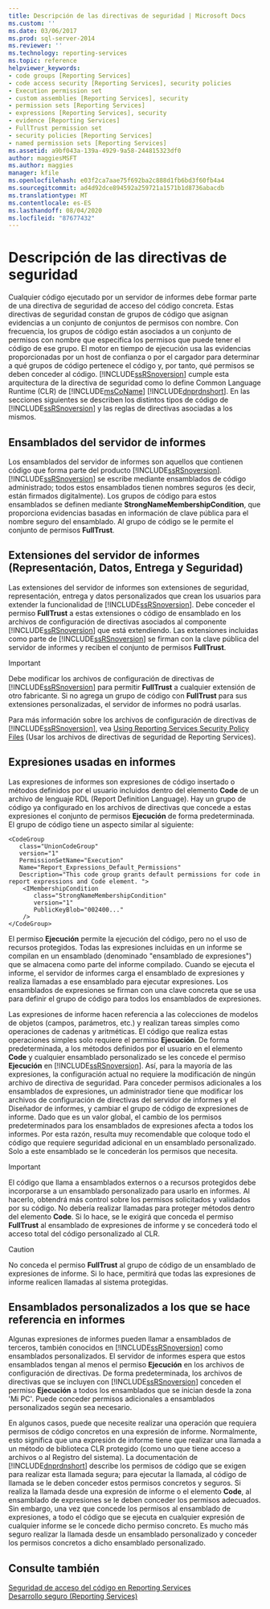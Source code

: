 ```yaml
---
title: Descripción de las directivas de seguridad | Microsoft Docs
ms.custom: ''
ms.date: 03/06/2017
ms.prod: sql-server-2014
ms.reviewer: ''
ms.technology: reporting-services
ms.topic: reference
helpviewer_keywords:
- code groups [Reporting Services]
- code access security [Reporting Services], security policies
- Execution permission set
- custom assemblies [Reporting Services], security
- permission sets [Reporting Services]
- expressions [Reporting Services], security
- evidence [Reporting Services]
- FullTrust permission set
- security policies [Reporting Services]
- named permission sets [Reporting Services]
ms.assetid: a9bf043a-139a-4929-9a58-244815323df0
author: maggiesMSFT
ms.author: maggies
manager: kfile
ms.openlocfilehash: e03f2ca7aae75f692ba2c888d1fb6bd3f60fb4a4
ms.sourcegitcommit: ad4d92dce894592a259721a1571b1d8736abacdb
ms.translationtype: MT
ms.contentlocale: es-ES
ms.lasthandoff: 08/04/2020
ms.locfileid: "87677432"
---
```

# <a name="understanding-security-policies"></a>Descripción de las directivas de seguridad
  Cualquier código ejecutado por un servidor de informes debe formar parte de una directiva de seguridad de acceso del código concreta. Estas directivas de seguridad constan de grupos de código que asignan evidencias a un conjunto de conjuntos de permisos con nombre. Con frecuencia, los grupos de código están asociados a un conjunto de permisos con nombre que especifica los permisos que puede tener el código de ese grupo. El motor en tiempo de ejecución usa las evidencias proporcionadas por un host de confianza o por el cargador para determinar a qué grupos de código pertenece el código y, por tanto, qué permisos se deben conceder al código. [!INCLUDE[ssRSnoversion](../../../includes/ssrsnoversion-md.md)] cumple esta arquitectura de la directiva de seguridad como lo define Common Language Runtime (CLR) de [!INCLUDE[msCoName](../../../includes/msconame-md.md)] [!INCLUDE[dnprdnshort](../../../includes/dnprdnshort-md.md)]. En las secciones siguientes se describen los distintos tipos de código de [!INCLUDE[ssRSnoversion](../../../includes/ssrsnoversion-md.md)] y las reglas de directivas asociadas a los mismos.  
  
## <a name="report-server-assemblies"></a>Ensamblados del servidor de informes  
 Los ensamblados del servidor de informes son aquellos que contienen código que forma parte del producto [!INCLUDE[ssRSnoversion](../../../includes/ssrsnoversion-md.md)]. [!INCLUDE[ssRSnoversion](../../../includes/ssrsnoversion-md.md)] se escribe mediante ensamblados de código administrado; todos estos ensamblados tienen nombres seguros (es decir, están firmados digitalmente). Los grupos de código para estos ensamblados se definen mediante **StrongNameMembershipCondition**, que proporciona evidencias basadas en información de clave pública para el nombre seguro del ensamblado. Al grupo de código se le permite el conjunto de permisos **FullTrust**.  
  
## <a name="report-server-extensions-rendering-data-delivery-and-security"></a>Extensiones del servidor de informes (Representación, Datos, Entrega y Seguridad)  
 Las extensiones del servidor de informes son extensiones de seguridad, representación, entrega y datos personalizados que crean los usuarios para extender la funcionalidad de [!INCLUDE[ssRSnoversion](../../../includes/ssrsnoversion-md.md)]. Debe conceder el permiso **FullTrust** a estas extensiones o código de ensamblado en los archivos de configuración de directivas asociados al componente [!INCLUDE[ssRSnoversion](../../../includes/ssrsnoversion-md.md)] que está extendiendo. Las extensiones incluidas como parte de [!INCLUDE[ssRSnoversion](../../../includes/ssrsnoversion-md.md)] se firman con la clave pública del servidor de informes y reciben el conjunto de permisos **FullTrust**.  
  
> [!IMPORTANT]  
>  Debe modificar los archivos de configuración de directivas de [!INCLUDE[ssRSnoversion](../../../includes/ssrsnoversion-md.md)] para permitir **FullTrust** a cualquier extensión de otro fabricante. Si no agrega un grupo de código con **FullTrust** para sus extensiones personalizadas, el servidor de informes no podrá usarlas.  
  
 Para más información sobre los archivos de configuración de directivas de [!INCLUDE[ssRSnoversion](../../../includes/ssrsnoversion-md.md)], vea [Using Reporting Services Security Policy Files](using-reporting-services-security-policy-files.md) (Usar los archivos de directivas de seguridad de Reporting Services).  
  
## <a name="expressions-used-in-reports"></a>Expresiones usadas en informes  
 Las expresiones de informes son expresiones de código insertado o métodos definidos por el usuario incluidos dentro del elemento **Code** de un archivo de lenguaje RDL (Report Definition Language). Hay un grupo de código ya configurado en los archivos de directivas que concede a estas expresiones el conjunto de permisos **Ejecución** de forma predeterminada. El grupo de código tiene un aspecto similar al siguiente:  
  
```  
<CodeGroup  
   class="UnionCodeGroup"  
   version="1"  
   PermissionSetName="Execution"  
   Name="Report_Expressions_Default_Permissions"  
   Description="This code group grants default permissions for code in report expressions and Code element. ">  
    <IMembershipCondition  
       class="StrongNameMembershipCondition"  
       version="1"  
       PublicKeyBlob="002400..."  
    />  
</CodeGroup>  
```  
  
 El permiso **Ejecución** permite la ejecución del código, pero no el uso de recursos protegidos. Todas las expresiones incluidas en un informe se compilan en un ensamblado (denominado "ensamblado de expresiones") que se almacena como parte del informe compilado. Cuando se ejecuta el informe, el servidor de informes carga el ensamblado de expresiones y realiza llamadas a ese ensamblado para ejecutar expresiones. Los ensamblados de expresiones se firman con una clave concreta que se usa para definir el grupo de código para todos los ensamblados de expresiones.  
  
 Las expresiones de informe hacen referencia a las colecciones de modelos de objetos (campos, parámetros, etc.) y realizan tareas simples como operaciones de cadenas y aritméticas. El código que realiza estas operaciones simples solo requiere el permiso **Ejecución**. De forma predeterminada, a los métodos definidos por el usuario en el elemento **Code** y cualquier ensamblado personalizado se les concede el permiso **Ejecución** en [!INCLUDE[ssRSnoversion](../../../includes/ssrsnoversion-md.md)]. Así, para la mayoría de las expresiones, la configuración actual no requiere la modificación de ningún archivo de directiva de seguridad. Para conceder permisos adicionales a los ensamblados de expresiones, un administrador tiene que modificar los archivos de configuración de directivas del servidor de informes y el Diseñador de informes, y cambiar el grupo de código de expresiones de informe. Dado que es un valor global, el cambio de los permisos predeterminados para los ensamblados de expresiones afecta a todos los informes. Por esta razón, resulta muy recomendable que coloque todo el código que requiere seguridad adicional en un ensamblado personalizado. Solo a este ensamblado se le concederán los permisos que necesita.  
  
> [!IMPORTANT]  
>  El código que llama a ensamblados externos o a recursos protegidos debe incorporarse a un ensamblado personalizado para usarlo en informes. Al hacerlo, obtendrá más control sobre los permisos solicitados y validados por su código. No debería realizar llamadas para proteger métodos dentro del elemento **Code**. Si lo hace, se le exigirá que conceda el permiso **FullTrust** al ensamblado de expresiones de informe y se concederá todo el acceso total del código personalizado al CLR.  
  
> [!CAUTION]  
>  No conceda el permiso **FullTrust** al grupo de código de un ensamblado de expresiones de informe. Si lo hace, permitirá que todas las expresiones de informe realicen llamadas al sistema protegidas.  
  
## <a name="custom-assemblies-referenced-in-reports"></a>Ensamblados personalizados a los que se hace referencia en informes  
 Algunas expresiones de informes pueden llamar a ensamblados de terceros, también conocidos en [!INCLUDE[ssRSnoversion](../../../includes/ssrsnoversion-md.md)] como ensamblados personalizados. El servidor de informes espera que estos ensamblados tengan al menos el permiso **Ejecución** en los archivos de configuración de directivas. De forma predeterminada, los archivos de directivas que se incluyen con [!INCLUDE[ssRSnoversion](../../../includes/ssrsnoversion-md.md)] conceden el permiso **Ejecución** a todos los ensamblados que se inician desde la zona 'Mi PC'. Puede conceder permisos adicionales a ensamblados personalizados según sea necesario.  
  
 En algunos casos, puede que necesite realizar una operación que requiera permisos de código concretos en una expresión de informe. Normalmente, esto significa que una expresión de informe tiene que realizar una llamada a un método de biblioteca CLR protegido (como uno que tiene acceso a archivos o al Registro del sistema). La documentación de [!INCLUDE[dnprdnshort](../../../includes/dnprdnshort-md.md)] describe los permisos de código que se exigen para realizar esta llamada segura; para ejecutar la llamada, al código de llamada se le deben conceder estos permisos concretos y seguros. Si realiza la llamada desde una expresión de informe o el elemento **Code**, al ensamblado de expresiones se le deben conceder los permisos adecuados. Sin embargo, una vez que concede los permisos al ensamblado de expresiones, a todo el código que se ejecuta en cualquier expresión de cualquier informe se le concede dicho permiso concreto. Es mucho más seguro realizar la llamada desde un ensamblado personalizado y conceder los permisos concretos a dicho ensamblado personalizado.  
  
## <a name="see-also"></a>Consulte también  
 [Seguridad de acceso del código en Reporting Services](code-access-security-in-reporting-services.md)   
 [Desarrollo seguro &#40;Reporting Services&#41;](secure-development-reporting-services.md)  
  
  
